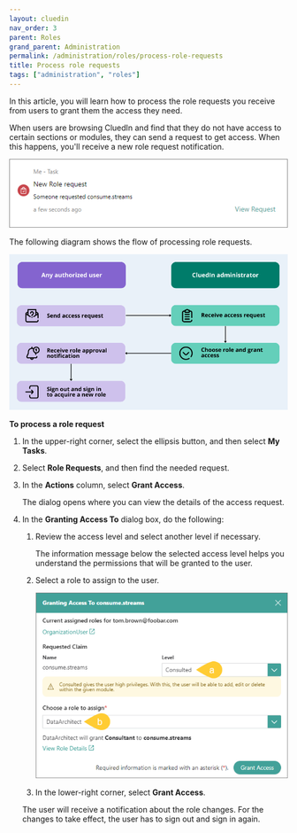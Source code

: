 ```yaml
---
layout: cluedin
nav_order: 3
parent: Roles
grand_parent: Administration
permalink: /administration/roles/process-role-requests
title: Process role requests
tags: ["administration", "roles"]
---
```


In this article, you will learn how to process the role requests you receive from users to grant them the access they need.

When users are browsing CluedIn and find that they do not have access to certain sections or modules, they can send a request to get access. When this happens, you'll receive a new role request notification.

![role-request-2.png](../../assets/images/administration/roles/role-request-2.png)

The following diagram shows the flow of processing role requests.

![role-request-diagram.png](../../assets/images/administration/roles/role-request-diagram.png)

**To process a role request**

1. In the upper-right corner, select the ellipsis button, and then select **My Tasks**.

1. Select **Role Requests**, and then find the needed request.

1. In the **Actions** column, select **Grant Access**.

    The dialog opens where you can view the details of the access request.

1. In the **Granting Access To** dialog box, do the following:

    1. Review the access level and select another level if necessary.

        The information message below the selected access level helps you understand the permissions that will be granted to the user.

    1. Select a role to assign to the user.

        ![role-request-1.png](../../assets/images/administration/roles/role-request-1.png)

    1. In the lower-right corner, select **Grant Access**.

    The user will receive a notification about the role changes. For the changes to take effect, the user has to sign out and sign in again.